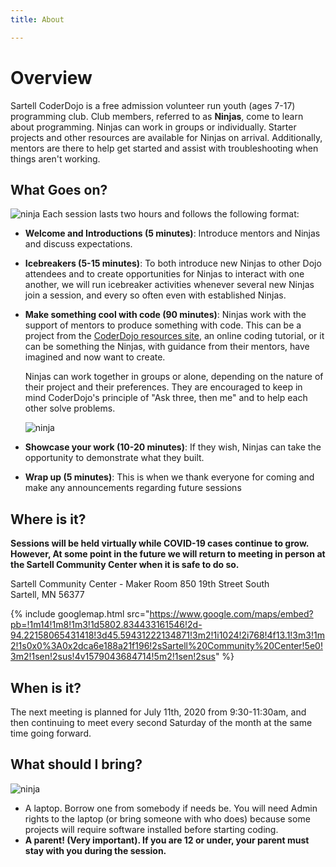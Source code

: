 ```yaml
---
title: About

---
```

# Overview

Sartell CoderDojo is a free admission volunteer run youth (ages 7-17) programming club. Club members, referred to as
**Ninjas**, come to learn about programming. Ninjas can work in groups or individually. Starter projects and other
resources are available for Ninjas on arrival. Additionally, mentors are there to help get started and assist with
troubleshooting when things aren't working.

## What Goes on?

![ninja](/img/CD-Character-Female-2-2.png#right)
Each session lasts two hours and follows the following format:

* **Welcome and Introductions (5 minutes)**: Introduce mentors and Ninjas and discuss expectations.
* **Icebreakers (5-15 minutes)**: To both introduce new Ninjas to other Dojo attendees and to create opportunities for
  Ninjas to interact with one another, we will run icebreaker activities whenever several new Ninjas join a session,
  and every so often even with established Ninjas.
* **Make something cool with code (90 minutes)**: Ninjas work with the support of mentors to produce something with
  code. This can be a project from the [CoderDojo resources site](https://projects.raspberrypi.org/en/coderdojo), an online coding tutorial, or it can be something the
  Ninjas, with guidance from their mentors, have imagined and now want to create.

  Ninjas can work together in groups or alone, depending on the nature of their project and their preferences. They
  are encouraged to keep in mind CoderDojo's principle of "Ask three, then me" and to help each other solve problems.

  ![ninja](/img/CD-Character-Male-1-11.png#right)
* **Showcase your work (10-20 minutes)**: If they wish, Ninjas can take the opportunity to demonstrate what they built.
* **Wrap up (5 minutes)**: This is when we thank everyone for coming and make any announcements regarding future
  sessions

## Where is it?

**Sessions will be held virtually while COVID-19 cases continue to grow. However, At some point in the future we will return to meeting in person at the Sartell Community Center when it is safe to do so.**

Sartell Community Center - Maker Room
850 19th Street South  
Sartell, MN 56377

{% include googlemap.html src="https://www.google.com/maps/embed?pb=!1m14!1m8!1m3!1d5802.834433161546!2d-94.22158065431418!3d45.59431222134871!3m2!1i1024!2i768!4f13.1!3m3!1m2!1s0x0%3A0x2dca6e188a21f196!2sSartell%20Community%20Center!5e0!3m2!1sen!2sus!4v1579043684714!5m2!1sen!2sus" %}

## When is it?

The next meeting is planned for July 11th, 2020 from 9:30-11:30am, and then continuing to meet every
second Saturday of the month at the same time going forward.

## What should I bring?

![ninja](/img/CD-Character-Female-1-6.png#left)

* A laptop. Borrow one from somebody if needs be. You will need Admin rights to the laptop (or bring someone with who does)
  because some projects will require software installed before starting coding.
* **A parent! (Very important). If you are 12 or under, your parent must stay with you during the session.**